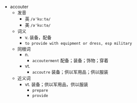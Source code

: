 - accouter
  - 发音
    - 英 `/ə'kuːtə/`
    - 美 `/ə'ku:tə/`
  - 词义
    - v. 装备，配备
    - `to provide with equipment or dress, esp military `
  - 同根词
    - n.
      - `accouterment` 配备；装备；饰物；穿着
    - vt.
      - `accoutre` 装备；供以军用品；供以服装
  - 近义词
    - vt. 装备；供以军用品，供以服装
      - `prepare`
      - `provide`
